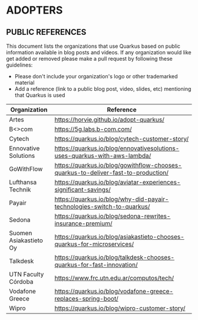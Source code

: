 ADOPTERS
========

PUBLIC REFERENCES
-----------------

This document lists the organizations that use Quarkus based on public information available in blog posts and videos. 
If any organization would like get added or removed please make a pull request by following these guidelines:

* Please don't include your organization's logo or other trademarked material
* Add a reference (link to a public blog post, video, slides, etc) mentioning that Quarkus is used

| Organization          | Reference                                                                        |
|-----------------------|----------------------------------------------------------------------------------|
|Artes                  | https://horvie.github.io/adopt-quarkus/                                          |
|B<>com                 | https://5g.labs.b-com.com/                                                       |
|Cytech                 | https://quarkus.io/blog/cytech-customer-story/                                   |
|Ennovative Solutions   | https://quarkus.io/blog/ennovativesolutions-uses-quarkus-with-aws-lambda/        |
|GoWithFlow             | https://quarkus.io/blog/gowithflow-chooses-quarkus-to-deliver-fast-to-production/|
|Lufthansa Technik      | https://quarkus.io/blog/aviatar-experiences-significant-savings/                 |
|Payair                 | https://quarkus.io/blog/why-did-payair-technologies-switch-to-quarkus/           |
|Sedona                 | https://quarkus.io/blog/sedona-rewrites-insurance-premium/                       |
|Suomen Asiakastieto Oy | https://quarkus.io/blog/asiakastieto-chooses-quarkus-for-microservices/          |
|Talkdesk               | https://quarkus.io/blog/talkdesk-chooses-quarkus-for-fast-innovation/            |
|UTN Faculty Córdoba    | https://www.frc.utn.edu.ar/computos/tech/                                        |
|Vodafone Greece        | https://quarkus.io/blog/vodafone-greece-replaces-spring-boot/                    |
|Wipro                  | https://quarkus.io/blog/wipro-customer-story/                                    |
